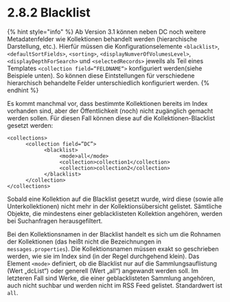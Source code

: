 # 2.8.2 Blacklist

{% hint style="info" %}
Ab Version 3.1 können neben DC noch weitere Metadatenfelder wie Kollektionen behandelt werden \(hierarchische Darstellung, etc.\). Hierfür müssen die Konfigurationselemente `<blacklist>`, `<defaultSortFields>`, `<sorting>`, `<displayNumverOfVolumesLevel>`, `<displayDepthForSearch>` und `<selectedRecords>` jeweils als Teil eines Templates `<collection field=“FELDNAME“>` konfiguriert werden\(siehe Beispiele unten\). So können diese Eintstellungen für verschiedene hierarchisch behandelte Felder unterschiedlich konfiguriert werden.
{% endhint %}

Es kommt manchmal vor, dass bestimmte Kollektionen bereits im Index vorhanden sind, aber der Öffentlichkeit \(noch\) nicht zugänglich gemacht werden sollen. Für diesen Fall können diese auf die Kollektionen-Blacklist gesetzt werden:

```markup
<collections>
      <collection field=”DC”>
            <blacklist>
                 <mode>all</mode>
                 <collection>collection1</collection>
                 <collection>collection2</collection>
            </blacklist>
      </collection>
</collections>
```

Sobald eine Kollektion auf die Blacklist gesetzt wurde, wird diese \(sowie alle Unterkollektionen\) nicht mehr in der Kollektionsübersicht gelistet. Sämtliche Objekte, die mindestens einer geblacklisteten Kollektion angehören, werden bei Suchanfragen herausgefiltert. 

Bei den Kollektionsnamen in der Blacklist handelt es sich um die Rohnamen der Kollektionen \(das heißt nicht die Bezeichnungen in `messages.properties`\). Die Kollektionsnamen müssen exakt so geschrieben werden, wie sie im Index sind \(in der Regel durchgehend klein\). Das Element `<mode>` definiert, ob die Blacklist nur auf die Sammlungsauflistung \(Wert „dcList“\) oder generell \(Wert „all“\) angewandt werden soll. Im letzteren Fall sind Werke, die einer geblacklisteten Sammlung angehören, auch nicht suchbar und werden nicht im RSS Feed gelistet. Standardwert ist `all`.

